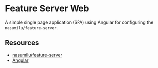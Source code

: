 # Feature Server Web

A simple single page application (SPA) using Angular for configuring the `nasumilu/feature-server`.


## Resources
- [nasumilu/feature-server](https://github.com/nasumilu/feature-server)
- [Angular](https://angular.io/)
